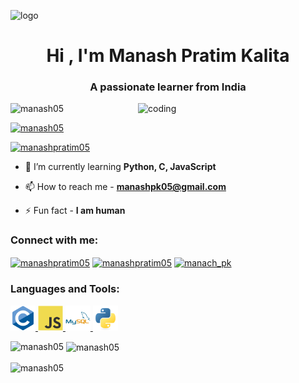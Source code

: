 ![logo](https://i.pinimg.com/originals/0f/25/e4/0f25e4668c1c7740b5ed41835339d67f.gif)
<h1 align="center">Hi , I'm Manash Pratim Kalita</h1>
<h3 align="center">A passionate learner from India</h3>
<img align="right" alt="coding" width="300" src="https://user-images.githubusercontent.com/69011963/137184767-79a13ec7-1bb3-4341-a6da-3a149c9c159a.gif">
<p align="left"> <img src="https://komarev.com/ghpvc/?username=manash05&label=Profile%20views&color=0e75b6&style=flat" alt="manash05" /> </p>

<p align="left"> <a href="https://github.com/ryo-ma/github-profile-trophy"><img src="https://github-profile-trophy.vercel.app/?username=manash05" alt="manash05" /></a> </p>

<p align="left"> <a href="https://twitter.com/manashpratim05" target="blank"><img src="https://img.shields.io/twitter/follow/manashpratim05?logo=twitter&style=for-the-badge" alt="manashpratim05" /></a> </p>

- 🌱 I’m currently learning **Python, C, JavaScript**

- 📫 How to reach me - **manashpk05@gmail.com**

- ⚡ Fun fact - **I am human**

<h3 align="left">Connect with me:</h3>
<p align="left">
<a href="https://twitter.com/manashpratim05" target="blank"><img align="center" src="https://raw.githubusercontent.com/rahuldkjain/github-profile-readme-generator/master/src/images/icons/Social/twitter.svg" alt="manashpratim05" height="30" width="40" /></a>
<a href="https://fb.com/manashpratim05" target="blank"><img align="center" src="https://raw.githubusercontent.com/rahuldkjain/github-profile-readme-generator/master/src/images/icons/Social/facebook.svg" alt="manashpratim05" height="30" width="40" /></a>
<a href="https://instagram.com/manach_pk" target="blank"><img align="center" src="https://raw.githubusercontent.com/rahuldkjain/github-profile-readme-generator/master/src/images/icons/Social/instagram.svg" alt="manach_pk" height="30" width="40" /></a>
</p>

<h3 align="left">Languages and Tools:</h3>
<p align="left"> <a href="https://www.cprogramming.com/" target="_blank" rel="noreferrer"> <img src="https://raw.githubusercontent.com/devicons/devicon/master/icons/c/c-original.svg" alt="c" width="40" height="40"/> </a> <a href="https://developer.mozilla.org/en-US/docs/Web/JavaScript" target="_blank" rel="noreferrer"> <img src="https://raw.githubusercontent.com/devicons/devicon/master/icons/javascript/javascript-original.svg" alt="javascript" width="40" height="40"/> </a> <a href="https://www.mysql.com/" target="_blank" rel="noreferrer"> <img src="https://raw.githubusercontent.com/devicons/devicon/master/icons/mysql/mysql-original-wordmark.svg" alt="mysql" width="40" height="40"/> </a> <a href="https://www.python.org" target="_blank" rel="noreferrer"> <img src="https://raw.githubusercontent.com/devicons/devicon/master/icons/python/python-original.svg" alt="python" width="40" height="40"/> </a> </p>

<p><img align="left" src="https://github-readme-stats.vercel.app/api/top-langs?username=manash05&show_icons=true&locale=en&layout=compact" alt="manash05" /></p>

<p>&nbsp;<img align="center" src="https://github-readme-stats.vercel.app/api?username=manash05&show_icons=true&locale=en" alt="manash05" /></p>

<p><img align="center" src="https://github-readme-streak-stats.herokuapp.com/?user=manash05&" alt="manash05" /></p>



